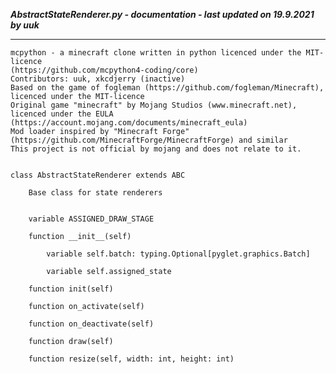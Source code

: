 ***AbstractStateRenderer.py - documentation - last updated on 19.9.2021 by uuk***
___

    mcpython - a minecraft clone written in python licenced under the MIT-licence 
    (https://github.com/mcpython4-coding/core)
    Contributors: uuk, xkcdjerry (inactive)
    Based on the game of fogleman (https://github.com/fogleman/Minecraft), licenced under the MIT-licence
    Original game "minecraft" by Mojang Studios (www.minecraft.net), licenced under the EULA
    (https://account.mojang.com/documents/minecraft_eula)
    Mod loader inspired by "Minecraft Forge" (https://github.com/MinecraftForge/MinecraftForge) and similar
    This project is not official by mojang and does not relate to it.


    class AbstractStateRenderer extends ABC
        
        Base class for state renderers


        variable ASSIGNED_DRAW_STAGE

        function __init__(self)

            variable self.batch: typing.Optional[pyglet.graphics.Batch]

            variable self.assigned_state

        function init(self)

        function on_activate(self)

        function on_deactivate(self)

        function draw(self)

        function resize(self, width: int, height: int)